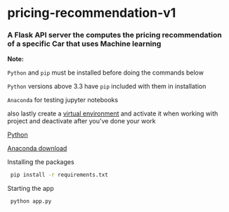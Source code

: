 # pricing-recommendation-v1


### A Flask API server the computes the pricing recommendation of a specific Car that uses Machine learning


__Note:__

`Python` and `pip` must be installed before doing the commands below

`Python` versions above 3.3 have `pip` included with them in installation

`Anaconda` for testing jupyter notebooks

also lastly create a [virtual environment](https://docs.python.org/3/library/venv.html) and activate it when working with project and deactivate after you've done your work

[Python](https://www.python.org/downloads/)

[Anaconda download](https://www.anaconda.com/download
)

Installing the packages
```cmd
 pip install -r requirements.txt
```


Starting the app
```py
 python app.py
```